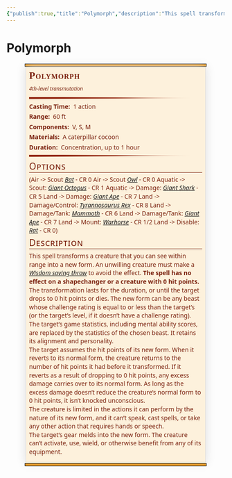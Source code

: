 ```yaml
---
{"publish":true,"title":"Polymorph","description":"This spell transforms a creature that you can see within range into a new form. An unwilling creature must make a [[Wisdom saving throw]] to avoid the effect. **The spell has no effect on a shapechanger or a creature with 0 hit points.** \n The transformation lasts for the duration, or until the target drops to 0 hit points or dies. The new form can be any beast whose challenge rating is equal to or less than the target’s (or the target’s level, if it doesn’t have a challenge rating). The target’s game statistics, including mental ability scores, are replaced by the statistics of the chosen beast. It retains its alignment and personality. \n The target assumes the hit points of its new form. When it reverts to its normal form, the creature returns to the number of hit points it had before it transformed. If it reverts as a result of dropping to 0 hit points, any excess damage carries over to its normal form. As long as the excess damage doesn’t reduce the creature’s normal form to 0 hit points, it isn’t knocked unconscious. \n The creature is limited in the actions it can perform by the nature of its new form, and it can’t speak, cast spells, or take any other action that requires hands or speech. \n The target’s gear melds into the new form. The creature can’t activate, use, wield, or otherwise benefit from any of its equipment.","created":"2025-07-20","modified":"2025-07-20T23:30:20.110+02:00","published":"2025-07-20","cssclasses":""}
---
```


# Polymorph

<div class="statblock-plugin-parent"><div class="block-language-statblock statblock-plugin-container"><div class="container svelte-1unaafm"><div class="polymorph basic-5e-layout---spell svelte-1unaafm obsidian-statblock-plugin statblock"><div class="bar svelte-zyyfbl"></div> <div class="statblock-content-container" style="--statblock-column-width: 400px;"><div class="statblock-content svelte-420xq"><div class="column"><div class="statblock-item-container inline-container statblock-item-inline"><div class="statblock-inline-item group-container"><div class="statblock-item-container group-container "><div class="statblock-item-container inline-container "><div class="statblock-item-container inline-container statblock-item-inline"><div class="statblock-inline-item heading-container"><div class="statblock-item-container heading-container "><div class="flex-container svelte-14k5qsm"><h1 class="heading statblock-heading name svelte-14k5qsm"><div class="statblock-rendered-text-content inline svelte-1lnliuc">Polymorph</div> </h1></div></div></div><div class="statblock-inline-item inline-container"><div class="statblock-item-container inline-container "><div class="statblock-item-container inline-container statblock-item-inline"></div></div></div></div></div><div class="statblock-item-container subheading-container "><div class="subheading svelte-1fyuyh"><div class="statblock-rendered-text-content inline svelte-1lnliuc">4th-level transmutation</div></div></div></div></div><div class="statblock-inline-item image-container"></div></div><div class="statblock-item-container rule-container"><div class="tapered-rule svelte-k72li0"></div></div><div class="statblock-item-container property-container "><div class="line casting_time svelte-1rketb6"><span class="property-name svelte-1rketb6">Casting Time: </span> <div class="statblock-markdown svelte-1c3hzq4"><p dir="auto">1 action</p></div></div></div><div class="statblock-item-container property-container "><div class="line range svelte-1rketb6"><span class="property-name svelte-1rketb6">Range: </span> <div class="statblock-markdown svelte-1c3hzq4"><p dir="auto">60 ft</p></div></div></div><div class="statblock-item-container property-container "><div class="line components svelte-1rketb6"><span class="property-name svelte-1rketb6">Components: </span> <div class="statblock-markdown svelte-1c3hzq4"><p dir="auto">V, S, M</p></div></div></div><div class="statblock-item-container property-container "><div class="line required_materials svelte-1rketb6"><span class="property-name svelte-1rketb6">Materials: </span> <div class="statblock-markdown svelte-1c3hzq4"><p dir="auto">A caterpillar cocoon</p></div></div></div><div class="statblock-item-container property-container "><div class="line duration svelte-1rketb6"><span class="property-name svelte-1rketb6">Duration: </span> <div class="statblock-markdown svelte-1c3hzq4"><p dir="auto">Concentration, up to 1 hour</p></div></div></div><div class="statblock-item-container rule-container"><div class="tapered-rule svelte-k72li0"></div></div><div class="statblock-item-container text-container "><h3 class="section-header options svelte-1ascaxr"><div class="statblock-rendered-text-content inline svelte-1lnliuc">Options</div></h3> <div class="line"><div class="statblock-markdown svelte-1c3hzq4"><p dir="auto">(Air -&gt; Scout <a data-href="Bat" href="Bat" class="internal-link" target="_blank" rel="noopener nofollow">Bat</a> - CR 0 Air -&gt; Scout <a data-href="Owl" href="Owl" class="internal-link" target="_blank" rel="noopener nofollow">Owl</a> - CR 0 Aquatic -&gt; Scout: <a data-href="Giant Octopus" href="Giant Octopus" class="internal-link" target="_blank" rel="noopener nofollow">Giant Octopus</a> - CR 1 Aquatic -&gt; Damage: <a data-href="Giant Shark" href="Giant Shark" class="internal-link" target="_blank" rel="noopener nofollow">Giant Shark</a> - CR 5 Land -&gt; Damage: <a data-href="Giant Ape" href="Giant Ape" class="internal-link" target="_blank" rel="noopener nofollow">Giant Ape</a> - CR 7 Land -&gt; Damage/Control: <a data-href="Tyrannosaurus Rex" href="Tyrannosaurus Rex" class="internal-link" target="_blank" rel="noopener nofollow">Tyrannosaurus Rex</a> - CR 8 Land -&gt; Damage/Tank: <a data-href="Mammoth" href="Mammoth" class="internal-link" target="_blank" rel="noopener nofollow">Mammoth</a> - CR 6 Land -&gt; Damage/Tank: <a data-href="Giant Ape" href="Giant Ape" class="internal-link" target="_blank" rel="noopener nofollow">Giant Ape</a> - CR 7 Land -&gt; Mount: <a data-href="Warhorse" href="Warhorse" class="internal-link" target="_blank" rel="noopener nofollow">Warhorse</a> - CR 1/2 Land -&gt; Disable: <a data-href="Rat" href="Rat" class="internal-link" target="_blank" rel="noopener nofollow">Rat</a> - CR 0)</p></div></div></div><div class="statblock-item-container text-container "><h3 class="section-header description svelte-1ascaxr"><div class="statblock-rendered-text-content inline svelte-1lnliuc">Description</div></h3> <div class="line"><div class="statblock-markdown svelte-1c3hzq4"><p dir="auto">This spell transforms a creature that you can see within range into a new form. An unwilling creature must make a <a data-href="Wisdom saving throw" href="Wisdom saving throw" class="internal-link" target="_blank" rel="noopener nofollow">Wisdom saving throw</a> to avoid the effect. <strong>The spell has no effect on a shapechanger or a creature with 0 hit points.</strong><br />
The transformation lasts for the duration, or until the target drops to 0 hit points or dies. The new form can be any beast whose challenge rating is equal to or less than the target’s (or the target’s level, if it doesn’t have a challenge rating). The target’s game statistics, including mental ability scores, are replaced by the statistics of the chosen beast. It retains its alignment and personality.<br />
The target assumes the hit points of its new form. When it reverts to its normal form, the creature returns to the number of hit points it had before it transformed. If it reverts as a result of dropping to 0 hit points, any excess damage carries over to its normal form. As long as the excess damage doesn’t reduce the creature’s normal form to 0 hit points, it isn’t knocked unconscious.<br />
The creature is limited in the actions it can perform by the nature of its new form, and it can’t speak, cast spells, or take any other action that requires hands or speech.<br />
The target’s gear melds into the new form. The creature can’t activate, use, wield, or otherwise benefit from any of its equipment.</p></div></div></div><div class="statblock-item-container table-container "><div class="statblock-table options svelte-1jjvt5k"></div></div></div></div></div> <div class="bar svelte-zyyfbl"></div></div> <div class="icons svelte-1unaafm"></div></div></div></div>




<style>:root{--statblock-primary-color:rgb(122, 32, 13);--statblock-rule-color:rgb(146, 38, 16);--statblock-background-color:rgb(253, 241, 220);--statblock-bar-color:rgb(230, 154, 40);--statblock-bar-border-size:1px;--statblock-bar-border-color:black;--statblock-image-width:75px;--statblock-image-height:75px;--statblock-image-border-size:2px;--statblock-image-border-color:var(--statblock-primary-color);--statblock-border-size:1px;--statblock-border-color:rgb(221, 221, 221);--statblock-box-shadow-color:rgb(221, 221, 221);--statblock-box-shadow-x-offset:0;--statblock-box-shadow-y-offset:0;--statblock-box-shadow-blur:1.5em;--statblock-font-color:var(--statblock-primary-color);--statblock-font-weight:700;--statblock-content-font:"Noto Sans","Myriad Pro",Calibri,Helvetica,Arial,sans-serif;--statblock-content-font-size:14px;--statblock-heading-font:"Libre Baskerville","Lora","Calisto MT","Bookman Old Style",Bookman,"Goudy Old Style",Garamond,"Hoefler Text","Bitstream Charter",Georgia,serif;--statblock-heading-font-color:var(--statblock-font-color);--statblock-heading-font-size:23px;--statblock-heading-font-variant:small-caps;--statblock-heading-font-weight:var(--statblock-font-weight);--statblock-heading-line-height:inherit;--statblock-property-line-height:1.4;--statblock-property-font-color:var(--statblock-font-color);--statblock-property-name-font-color:var(--statblock-font-color);--statblock-property-name-font-weight:bold;--statblock-section-heading-border-size:1px;--statblock-section-heading-border-color:var(--statblock-primary-color);--statblock-section-heading-font-color:var(--statblock-font-color);--statblock-section-heading-font-size:21px;--statblock-section-heading-font-variant:small-caps;--statblock-section-heading-font-weight:normal;--statblock-saves-line-height:1.4;--statblock-spells-font-style:italic;--statblock-subheading-font-size:12px;--statblock-subheading-font-style:italic;--statblock-subheading-font-weight:normal;--statblock-table-header-font-weight:bold;--statblock-traits-name-font-weight:bold;--statblock-traits-name-font-style:italic;--statblock-link-style:italic}.statblock-plugin-parent .statblock-detached{position:absolute;top:-9999px;width:auto}.statblock-plugin-parent .statblock-item-container{margin-bottom:.25rem}.statblock-plugin-parent .statblock-item-inline{display:flex;justify-content:space-between}.statblock-plugin-parent .statblock{--active-primary-color:var(--statblock-primary-color);--active-rule-color:var(--statblock-rule-color);--active-background-color:var(--statblock-background-color);--active-bar-color:var(--statblock-bar-color);--active-bar-border-size:var(--statblock-bar-border-size);--active-bar-border-color:var(--statblock-bar-border-color);--active-image-width:var(--statblock-image-width);--active-image-height:var(--statblock-image-height);--active-image-border-size:var(--statblock-image-border-size);--active-image-border-color:var(--statblock-image-border-color,--active-primary-color);--active-border-size:var(--statblock-border-size);--active-border-color:var(--statblock-border-color);--active-box-shadow-color:var(--statblock-box-shadow-color);--active-box-shadow-x-offset:var(--statblock-box-shadow-x-offset);--active-box-shadow-y-offset:var(--statblock-box-shadow-y-offset);--active-box-shadow-blur:var(--statblock-box-shadow-blur);--active-font-color:var(--statblock-font-color,--active-primary-color);--active-font-weight:var(--statblock-font-weight);--active-content-font:var(--statblock-content-font);--active-content-font-size:var(--statblock-content-font-size);--active-heading-font:var(--statblock-heading-font);--active-heading-font-color:var(--statblock-heading-font-color);--active-heading-font-size:var(--statblock-heading-font-size);--active-heading-font-variant:var(--statblock-heading-font-variant);--active-heading-font-weight:var(--statblock-heading-font-weight);--active-heading-line-height:var(--statblock-heading-line-height);--active-property-line-height:var(--statblock-property-line-height);--active-property-font:var(--statblock-property-font);--active-property-font-color:var(--statblock-property-font-color);--active-property-font-variant:var(--statblock-property-font-variant);--active-property-font-size:var(--statblock-property-font-size);--active-property-font-weight:var(--statblock-property-font-weight);--active-property-name-font:var(--statblock-property-name-font);--active-property-name-font-color:var(--statblock-property-name-font-color);--active-property-name-font-variant:var(--statblock-property-name-font-variant);--active-property-name-font-size:var(--statblock-property-name-font-size);--active-property-name-font-weight:var(--statblock-property-name-font-weight);--active-section-heading-border-size:var(--statblock-section-heading-border-size);--active-section-heading-border-color:var(--statblock-section-heading-border-color);--active-section-heading-font:var(--statblock-section-heading-font);--active-section-heading-font-color:var(--statblock-section-heading-font-color);--active-section-heading-font-size:var(--statblock-section-heading-font-size);--active-section-heading-font-variant:var(--statblock-section-heading-font-variant);--active-section-heading-font-weight:var(--statblock-section-heading-font-weight);--active-saves-line-height:var(--statblock-saves-line-height);--active-spells-font-style:var(--statblock-spells-font-style);--active-subheading-font:var(--statblock-subheading-font);--active-subheading-font-color:var(--statblock-subheading-font-color);--active-subheading-font-size:var(--statblock-subheading-font-size);--active-subheading-font-style:var(--statblock-subheading-font-style);--active-subheading-font-weight:var(--statblock-subheading-font-weight);--active-table-header-font-weight:var(--statblock-table-header-font-weight);--active-traits-font:var(--statblock-traits-font);--active-traits-font-color:var(--statblock-traits-font-color);--active-traits-font-size:var(--statblock-traits-font-size);--active-traits-font-weight:var(--statblock-traits-font-weight);--active-traits-font-style:var(--statblock-traits-font-style);--active-traits-name-font:var(--statblock-traits-name-font);--active-traits-name-font-color:var(--statblock-traits-name-font-color);--active-traits-name-font-size:var(--statblock-traits-name-font-size);--active-traits-name-font-weight:var(--statblock-traits-name-font-weight);--active-traits-name-font-style:var(--statblock-traits-name-font-style);--active-link-style:var(--statblock-link-style)}.statblock-plugin-parent .statblock a{font-style:var(--statblock-link-style)}.statblock-plugin-parent .container{display:flex;position:relative;width:100%;margin:.25rem 0}.statblock-plugin-parent .statblock{margin:0 auto;position:relative}.statblock-plugin-parent .icons{position:absolute;left:var(--size-2-2)}.statblock-plugin-parent .bar{height:5px;background:var(--active-bar-color);border:var(--active-bar-border-size) solid var(--active-bar-border-color);z-index:1;width:auto}.statblock-plugin-parent details>summary{outline:0;display:block!important;list-style:none!important;list-style-type:none!important;min-height:1rem;border-top-left-radius:.1rem;border-top-right-radius:.1rem;cursor:pointer;position:relative;margin-bottom:1rem}.statblock-plugin-parent details>summary::-webkit-details-marker,.statblock-plugin-parent details>summary::marker{display:none!important}.statblock-plugin-parent details>summary>.collapser{position:absolute;top:50%;right:8px;transform:translateY(-50%);content:""}.statblock-plugin-parent details>summary>.collapser>.handle{transform:rotate(0);transition:transform .25s;background-color:currentColor;-webkit-mask-repeat:no-repeat;mask-repeat:no-repeat;-webkit-mask-size:contain;mask-size:contain;-webkit-mask-image:url("data:image/svg+xml;charset=utf-8,<svg xmlns='http://www.w3.org/2000/svg' viewBox='0 0 24 24'><path d='M8.59 16.58L13.17 12 8.59 7.41 10 6l6 6-6 6-1.41-1.42z'/></svg>");mask-image:url("data:image/svg+xml;charset=utf-8,<svg xmlns='http://www.w3.org/2000/svg' viewBox='0 0 24 24'><path d='M8.59 16.58L13.17 12 8.59 7.41 10 6l6 6-6 6-1.41-1.42z'/></svg>");width:20px;height:20px}.statblock-plugin-parent details[open]>summary>.collapser>.handle{transform:rotate(90deg)}.statblock-plugin-parent .statblock-content{font-family:var(--active-content-font);font-size:var(--active-content-font-size);color:var(--active-font-color);background-color:var(--active-background-color);padding:.5em;border:var(--active-border-size) var(--active-border-color) solid;box-shadow:var(--active-box-shadow-x-offset) var(--active-box-shadow-y-offset) var(--active-box-shadow-blur) var(--active-box-shadow-color);margin-left:2px;margin-right:2px;display:flex;gap:1rem}.statblock-plugin-parent .statblock-content>.column{width:var(--statblock-column-width)}@media screen and (max-width:800px){.statblock-plugin-parent .statblock-content>.column{width:75vw}}.statblock-plugin-parent .flex-container{display:flex;justify-content:space-between;align-items:center}.statblock-plugin-parent .heading{font-family:var(--active-heading-font);color:var(--active-heading-font-color);font-weight:var(--active-heading-font-weight);font-variant:var(--active-heading-font-variant);font-size:var(--active-heading-font-size);line-height:var(--active-heading-line-height);margin:0;letter-spacing:1px;display:flex;justify-content:space-between;align-items:center}.statblock-plugin-parent .image{width:var(--active-image-width);height:var(--active-image-height)}.statblock-plugin-parent .image.pointer{cursor:pointer}.statblock-plugin-parent img{object-fit:cover;width:100%;height:100%;border-radius:100%;border:var(--active-image-border-size) solid var(--active-image-border-color);object-position:center}.statblock-plugin-parent .statblock-markdown{display:inline}.statblock-plugin-parent .statblock-markdown p{display:inline;color:var(--active-font-color)}.statblock-plugin-parent .statblock-markdown p~p{display:inline-block;color:var(--active-font-color)}.statblock-plugin-parent .line{line-height:var(--active-property-line-height);display:block;font-family:var(--active-property-font);color:var(--active-property-font-color);font-variant:var(--active-property-font-variant);font-size:var(--active-property-font-size);font-weight:var(--active-property-font-weight)}.statblock-plugin-parent .property-name{margin:0;margin-right:.25em;display:inline;font-family:var(--active-property-name-font);color:var(--active-property-name-font-color);font-variant:var(--active-property-name-font-variant);font-size:var(--active-property-name-font-size);font-weight:var(--active-property-name-font-weight)}.statblock-plugin-parent .tapered-rule{width:auto;margin:.5em 0;height:5px;background:-webkit-linear-gradient(0deg,var(--active-rule-color) 0,var(--active-rule-color) 50%,var(--active-background-color) 95%,var(--active-background-color) 100%);clip-path:polygon(0 0,0 100%,95% 50%);-webkit-clip-path:polygon(0 0,0 100%,95% 50%)}.statblock-plugin-parent .line{line-height:var(--active-saves-line-height);display:block;color:var(--active-font-color)}.statblock-plugin-parent .property-name{color:var(--active-property-name-font-color);margin:0;margin-right:.25em;display:inline;font-weight:700}.statblock-plugin-parent .property-text{display:inline;margin:0}.statblock-plugin-parent .save-entry,.statblock-plugin-parent .save-name,.statblock-plugin-parent .save-value{display:inline}.statblock-plugin-parent .save-entry:not(:last-child) .save-value::after{content:", "}.statblock-plugin-parent .section-header{border-bottom:var(--active-section-heading-border-size) solid var(--active-section-heading-border-color);color:var(--active-section-heading-font-color);font-size:var(--active-section-heading-font-size);font-variant:var(--active-section-heading-font-variant);font-weight:var(--active-section-heading-font-weight);font-family:var(--active-section-heading-font);letter-spacing:1px;margin:0;margin-bottom:.3em;break-inside:avoid-column;break-after:avoid-column}.statblock-plugin-parent .section-header .inline{display:inline}.statblock-plugin-parent ul.spell-item{margin:0}.statblock-plugin-parent ul.spell-item.first{margin-top:revert}.statblock-plugin-parent ul.spell-item.last{margin-bottom:revert}.statblock-plugin-parent .spells{font-style:italic}.statblock-plugin-parent .subheading{font-weight:var(--active-subheading-font-weight);font-style:var(--active-subheading-font-style);font-size:var(--active-subheading-font-size);font-family:var(--active-subheading-font-family);color:var(--active-subheading-font-color);margin:0}.statblock-plugin-parent .statblock-table-header{font-weight:var(--active-table-header-font-weight)}.statblock-plugin-parent .statblock-table{display:flex;justify-content:space-evenly;align-items:center;flex-wrap:wrap}.statblock-plugin-parent .table-item{display:flex;justify-content:center;align-items:center;flex-flow:column nowrap}.statblock-plugin-parent .inline{display:inline}.statblock-plugin-parent .trait{font-family:var(--active-traits-font);color:var(--active-traits-font-color);font-size:var(--active-traits-font-size);font-weight:var(--active-traits-font-weight);font-style:var(--active-traits-font-style)}.statblock-plugin-parent .trait-name{font-family:var(--active-traits-name-font);color:var(--active-traits-name-font-color);font-size:var(--active-traits-name-font-size);font-weight:var(--active-traits-name-font-weight);font-style:var(--active-traits-name-font-style)}.statblock-plugin-parent .property-name{margin:0;margin-right:.25em;display:inline}.statblock-plugin-parent .statblock-nested-traits{margin-left:1rem}.property-name.trait-name p{font-style:var(--active-traits-name-font-style,italic)}</style>
